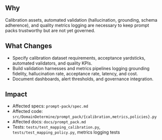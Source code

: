## Why
Calibration assets, automated validation (hallucination, grounding, schema adherence), and quality metrics logging are necessary to keep prompt packs trustworthy but are not yet governed.

## What Changes
- Specify calibration dataset requirements, acceptance yardsticks, automated validators, and quality KPIs.
- Build validation harnesses and metrics pipelines logging grounding fidelity, hallucination rate, acceptance rate, latency, and cost.
- Document dashboards, alert thresholds, and governance integration.

## Impact
- Affected specs: `prompt-pack/spec.md`
- Affected code: `src/DomainDetermine/prompt_pack/{calibration,metrics,policies}.py`
- Affected docs: `docs/prompt_pack.md`
- Tests: `tests/test_mapping_calibration.py`, `tests/test_mapping_policy.py`, metrics logging tests
